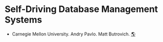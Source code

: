 # Self-Driving Database Management Systems
- Carnegie Mellon University. Andry Pavlo. Matt Butrovich.
[:earth_americas:](https://15799.courses.cs.cmu.edu/spring2022/)